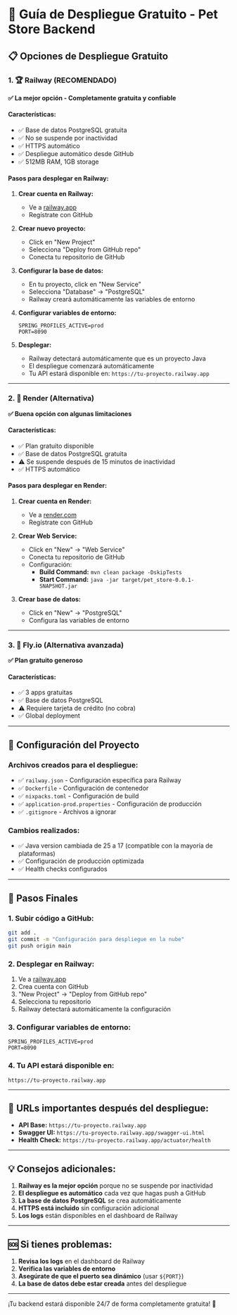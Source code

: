 # 🚀 Guía de Despliegue Gratuito - Pet Store Backend

## 📋 Opciones de Despliegue Gratuito

### 1. 🏆 Railway (RECOMENDADO)
**✅ La mejor opción - Completamente gratuita y confiable**

#### Características:
- ✅ Base de datos PostgreSQL gratuita
- ✅ No se suspende por inactividad
- ✅ HTTPS automático
- ✅ Despliegue automático desde GitHub
- ✅ 512MB RAM, 1GB storage

#### Pasos para desplegar en Railway:

1. **Crear cuenta en Railway:**
   - Ve a [railway.app](https://railway.app)
   - Regístrate con GitHub

2. **Crear nuevo proyecto:**
   - Click en "New Project"
   - Selecciona "Deploy from GitHub repo"
   - Conecta tu repositorio de GitHub

3. **Configurar la base de datos:**
   - En tu proyecto, click en "New Service"
   - Selecciona "Database" → "PostgreSQL"
   - Railway creará automáticamente las variables de entorno

4. **Configurar variables de entorno:**
   ```
   SPRING_PROFILES_ACTIVE=prod
   PORT=8090
   ```

5. **Desplegar:**
   - Railway detectará automáticamente que es un proyecto Java
   - El despliegue comenzará automáticamente
   - Tu API estará disponible en: `https://tu-proyecto.railway.app`

---

### 2. 🎯 Render (Alternativa)
**✅ Buena opción con algunas limitaciones**

#### Características:
- ✅ Plan gratuito disponible
- ✅ Base de datos PostgreSQL gratuita
- ⚠️ Se suspende después de 15 minutos de inactividad
- ✅ HTTPS automático

#### Pasos para desplegar en Render:

1. **Crear cuenta en Render:**
   - Ve a [render.com](https://render.com)
   - Regístrate con GitHub

2. **Crear Web Service:**
   - Click en "New" → "Web Service"
   - Conecta tu repositorio de GitHub
   - Configuración:
     - **Build Command:** `mvn clean package -DskipTests`
     - **Start Command:** `java -jar target/pet_store-0.0.1-SNAPSHOT.jar`

3. **Crear base de datos:**
   - Click en "New" → "PostgreSQL"
   - Configura las variables de entorno

---

### 3. 🚀 Fly.io (Alternativa avanzada)
**✅ Plan gratuito generoso**

#### Características:
- ✅ 3 apps gratuitas
- ✅ Base de datos PostgreSQL
- ⚠️ Requiere tarjeta de crédito (no cobra)
- ✅ Global deployment

---

## 🔧 Configuración del Proyecto

### Archivos creados para el despliegue:
- ✅ `railway.json` - Configuración específica para Railway
- ✅ `Dockerfile` - Configuración de contenedor
- ✅ `nixpacks.toml` - Configuración de build
- ✅ `application-prod.properties` - Configuración de producción
- ✅ `.gitignore` - Archivos a ignorar

### Cambios realizados:
- ✅ Java version cambiada de 25 a 17 (compatible con la mayoría de plataformas)
- ✅ Configuración de producción optimizada
- ✅ Health checks configurados

---

## 📝 Pasos Finales

### 1. Subir código a GitHub:
```bash
git add .
git commit -m "Configuración para despliegue en la nube"
git push origin main
```

### 2. Desplegar en Railway:
1. Ve a [railway.app](https://railway.app)
2. Crea cuenta con GitHub
3. "New Project" → "Deploy from GitHub repo"
4. Selecciona tu repositorio
5. Railway detectará automáticamente la configuración

### 3. Configurar variables de entorno:
```
SPRING_PROFILES_ACTIVE=prod
PORT=8090
```

### 4. Tu API estará disponible en:
```
https://tu-proyecto.railway.app
```

---

## 🔗 URLs importantes después del despliegue:

- **API Base:** `https://tu-proyecto.railway.app`
- **Swagger UI:** `https://tu-proyecto.railway.app/swagger-ui.html`
- **Health Check:** `https://tu-proyecto.railway.app/actuator/health`

---

## 💡 Consejos adicionales:

1. **Railway es la mejor opción** porque no se suspende por inactividad
2. **El despliegue es automático** cada vez que hagas push a GitHub
3. **La base de datos PostgreSQL** se crea automáticamente
4. **HTTPS está incluido** sin configuración adicional
5. **Los logs** están disponibles en el dashboard de Railway

---

## 🆘 Si tienes problemas:

1. **Revisa los logs** en el dashboard de Railway
2. **Verifica las variables de entorno**
3. **Asegúrate de que el puerto sea dinámico** (usar `${PORT}`)
4. **La base de datos debe estar creada** antes del despliegue

---

¡Tu backend estará disponible 24/7 de forma completamente gratuita! 🎉
